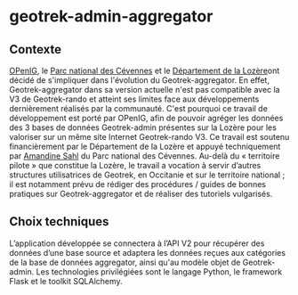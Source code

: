 # geotrek-admin-aggregator

## Contexte
[OPenIG](https://www.openig.org/), le [Parc national des Cévennes](https://www.cevennes-parcnational.fr/) et le [Département de la Lozère](https://lozere.fr/ )ont décidé de s'impliquer dans l'évolution du Geotrek-aggregator. En effet, Geotrek-aggregator dans sa version actuelle n'est pas compatible avec la V3 de Geotrek-rando et atteint ses limites face aux développements dernièrement réalisés par la communauté.
C'est pourquoi ce travail de développement est porté par OPenIG, afin de pouvoir agréger les données des 3 bases de données Geotrek-admin présentes sur la Lozère pour les valoriser sur un même site Internet Geotrek-rando V3.
Ce travail est soutenu financièrement par le Département de la Lozère et appuyé techniquement par [Amandine Sahl](https://github.com/amandine-sahl) du Parc national des Cévennes.
Au-delà du « territoire pilote » que constitue la Lozère, le travail a vocation à servir d’autres structures utilisatrices de Geotrek, en Occitanie et sur le territoire national ; il est notamment prévu de rédiger des procédures / guides de bonnes pratiques sur Geotrek-aggregator et de réaliser des tutoriels vulgarisés.

## Choix techniques
L’application développée se connectera à l’API V2 pour récupérer des données d’une base source et adaptera les données reçues aux catégories de la base de données aggregator, ainsi qu'au modèle objet de Geotrek-admin. Les technologies privilégiées sont le langage Python, le framework Flask et le toolkit SQLAlchemy.